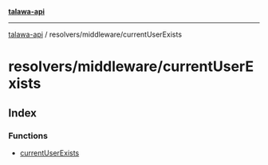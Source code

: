 [**talawa-api**](../../../README.md)

***

[talawa-api](../../../modules.md) / resolvers/middleware/currentUserExists

# resolvers/middleware/currentUserExists

## Index

### Functions

- [currentUserExists](functions/currentUserExists.md)
